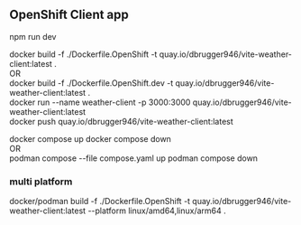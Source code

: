 ## OpenShift Client app

npm run dev  
  


docker build -f ./Dockerfile.OpenShift -t quay.io/dbrugger946/vite-weather-client:latest .  
OR  
docker build -f ./Dockerfile.OpenShift.dev -t quay.io/dbrugger946/vite-weather-client:latest .  
docker run --name weather-client -p 3000:3000 quay.io/dbrugger946/vite-weather-client:latest  
docker push quay.io/dbrugger946/vite-weather-client:latest  

docker compose up
docker compose down  
OR  
podman compose --file compose.yaml up
podman compose down

### multi platform
docker/podman build -f ./Dockerfile.OpenShift -t quay.io/dbrugger946/vite-weather-client:latest --platform linux/amd64,linux/arm64 .
